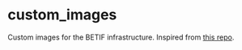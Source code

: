 # custom_images

Custom images for the BETIF infrastructure. Inspired from [this repo](https://github.com/ttedeschi/wp5-custom-images/tree/main).
